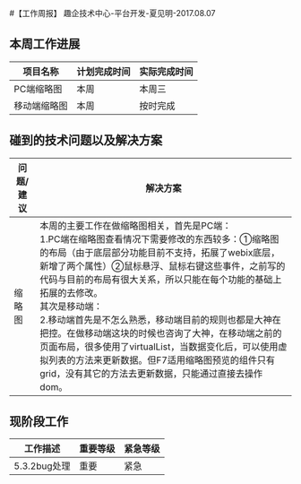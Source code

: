 #【工作周报】 趣企技术中心-平台开发-夏见明-2017.08.07

## 本周工作进展
| 项目名称  | 计划完成时间  | 实际完成时间  |
| ------------ | ------------ | ------------ |
| PC端缩略图  | 本周  | 本周三  |
| 移动端缩略图  | 本周  | 按时完成  |

## 碰到的技术问题以及解决方案
|  问题/建议 | 解决方案  |
| ------------ | ------------ |
| 缩略图  | 本周的主要工作在做缩略图相关，首先是PC端：<br>1.PC端在缩略图查看情况下需要修改的东西较多：①缩略图的布局（由于底层部分功能目前不支持，拓展了webix底层，新增了两个属性）②鼠标悬浮、鼠标右键这些事件，之前写的代码与目前的布局有很大关系，所以只能在每个功能的基础上拓展的去修改。<br>其次是移动端：<br>2.移动端首先是不怎么熟悉，移动端目前的规则也都是大神在把控。在做移动端这块的时候也咨询了大神，在移动端之前的页面布局，很多使用了virtualList，当数据变化后，可以使用虚拟列表的方法来更新数据。但F7适用缩略图预览的组件只有grid，没有其它的方法去更新数据，只能通过直接去操作dom。 |

## 现阶段工作
| 工作描述  | 重要等级  | 紧急等级  |
| ------------ | ------------ | ------------ |
| 5.3.2bug处理  | 重要  | 紧急  |